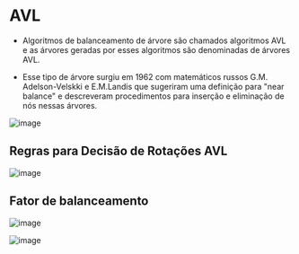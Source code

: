 # AVL

- Algoritmos de balanceamento de árvore são chamados algoritmos AVL e as árvores geradas por esses algoritmos são denominadas de árvores AVL. 

- Esse tipo de árvore surgiu em 1962 com matemáticos russos G.M. Adelson-Velskki e E.M.Landis que sugeriram uma definição para "near balance" e descreveram procedimentos para inserção e eliminação de nós nessas árvores.

![image](https://user-images.githubusercontent.com/62342894/191143830-637b674f-ed75-45e9-a526-ce59adc75e67.png)

## Regras para Decisão de Rotações AVL 

![image](https://user-images.githubusercontent.com/62342894/200343235-3c5a9b40-289a-4f89-a172-cdf076b731b3.png)

## Fator de balanceamento

![image](https://user-images.githubusercontent.com/62342894/200412137-c81bab30-b0d7-401f-8722-0c5b1f9784c3.png)

![image](https://user-images.githubusercontent.com/62342894/200412165-7c4e7475-f9d0-423a-bd02-67dbf418f42a.png)

